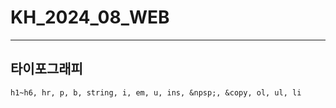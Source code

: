 # KH_2024_08_WEB
* * *
## 타이포그래피
`h1~h6, hr, p, b, string, i, em, u, ins, &npsp;, &copy, ol, ul, li`